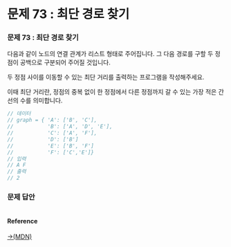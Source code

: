 # 문제 73 : 최단 경로 찾기

### 문제 73 : 최단 경로 찾기

다음과 같이 노드의 연결 관계가 리스트 형태로 주어집니다. 그 다음 경로를 구할 두 정점이 공백으로 구분되어 주어질 것입니다.

두 정점 사이를 이동할 수 있는 최단 거리를 출력하는 프로그램을 작성해주세요.

이때 최단 거리란, 정점의 중복 없이 한 정점에서 다른 정점까지 갈 수 있는 가장 적은 간선의 수를 의미합니다.

```javascript
// 데이터
// graph = { 'A': ['B', 'C'],
//           'B': ['A', 'D', 'E'], 
//           'C': ['A', 'F'],
//           'D': ['B']
//           'E': ['B', 'F']
//           'F': ['C','E']}
// 입력         
// A F
// 출력 
// 2         
```



### 문제 답안



```javascript

```

#### Reference

[→\(MDN\)](https://developer.mozilla.org/ko/docs/Web/JavaScript/Reference/Global_Objects/Date/Date)

